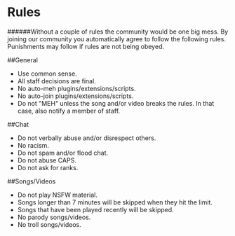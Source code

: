 Rules
======
######Without a couple of rules the community would be one big mess. By joining our community you automatically agree to follow the following rules. Punishments may follow if rules are not being obeyed.



##General

* Use common sense.
* All staff decisions are final.
* No auto-meh plugins/extensions/scripts.
* No auto-join plugins/extensions/scripts.
* Do not "MEH" unless the song and/or video breaks the rules. In that case, also notify a member of staff.




##Chat

* Do not verbally abuse and/or disrespect others.
* No racism.
* Do not spam and/or flood chat.
* Do not abuse CAPS.
* Do not ask for ranks.




##Songs/Videos

* Do not play NSFW material.
* Songs longer than 7 minutes will be skipped when they hit the limit.
* Songs that have been played recently will be skipped.
* No parody songs/videos.
* No troll songs/videos.
